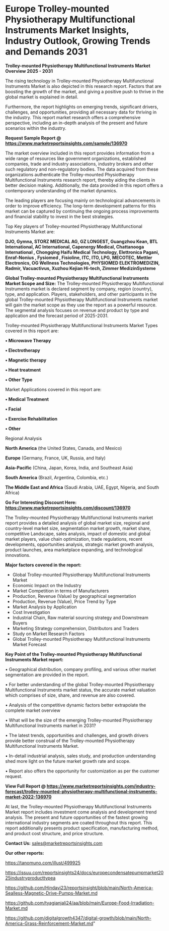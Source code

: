 # Europe Trolley-mounted Physiotherapy Multifunctional Instruments Market Insights, Industry Outlook, Growing Trends and Demands 2031

<Strong> Trolley-mounted Physiotherapy Multifunctional Instruments Market Overview 2025 - 2031</strong>

The rising technology in Trolley-mounted Physiotherapy Multifunctional Instruments Market is also depicted in this research report. Factors that are boosting the growth of the market, and giving a positive push to thrive in the global market is explained in detail.

Furthermore, the report highlights on emerging trends, significant drivers, challenges, and opportunities, providing all necessary data for thriving in the industry. This report market research offers a comprehensive perspective, including an in-depth analysis of the present and future scenarios within the industry.

<strong>Request Sample Report @ <a href=https://www.marketreportsinsights.com/sample/136970>https://www.marketreportsinsights.com/sample/136970</a></strong>

The market overview included in this report provides information from a wide range of resources like government organizations, established companies, trade and industry associations, industry brokers and other such regulatory and non-regulatory bodies. The data acquired from these organizations authenticate the Trolley-mounted Physiotherapy Multifunctional Instruments research report, thereby aiding the clients in better decision making. Additionally, the data provided in this report offers a contemporary understanding of the market dynamics.

The leading players are focusing mainly on technological advancements in order to improve efficiency. The long-term development patterns for this market can be captured by continuing the ongoing process improvements and financial stability to invest in the best strategies.

Top Key players of Trolley-mounted Physiotherapy Multifunctional Instruments Market are:

<strong>DJO, Gymna, STORZ MEDICAL AG, GZ LONGEST, Guangzhou Kean, BTL International, AC International, Capenergy Medical, Chattanooga International , Chongqing Haifu Medical Technology, Elettronica Pagani, Enraf-Nonius , Fysiomed , Fisioline, ITC, ITO, LPG, MECOTEC, Mettler Electronics, OG Wellness Technologies, PHYSIOMED ELEKTROMEDIZIN, Radmir, Vacuactivus, Xuzhou Kejian Hi-tech, Zimmer MedizinSysteme</strong>

<strong><b>Global Trolley-mounted Physiotherapy Multifunctional Instruments Market Scope and Size:</b></strong>
The Trolley-mounted Physiotherapy Multifunctional Instruments market is declared segment by company, region (country), type, and application. Players, stakeholders, and other participants in the global Trolley-mounted Physiotherapy Multifunctional Instruments market will gain the market scope as they use the report as a powerful resource. The segmental analysis focuses on revenue and product by type and application and the forecast period of 2025-2031.

Trolley-mounted Physiotherapy Multifunctional Instruments Market Types covered in this report are:

<strong>• Microwave Therapy

• Electrotherapy

• Magnetic therapy

• Heat treatment

• Other Type</strong>

Market Applications covered in this report are:

<strong>• Medical Treatment

• Facial

• Exercise Rehabilitation

• Other</strong> 

Regional Analysis

<strong>North America</strong> (the United States, Canada, and Mexico)

<strong>Europe</strong> (Germany, France, UK, Russia, and Italy)

<strong>Asia-Pacific</strong> (China, Japan, Korea, India, and Southeast Asia)

<strong>South America</strong> (Brazil, Argentina, Colombia, etc.)

<strong>The Middle East and Africa</strong> (Saudi Arabia, UAE, Egypt, Nigeria, and South Africa)

<strong>Go For Interesting Discount Here: <a href=https://www.marketreportsinsights.com/discount/136970>https://www.marketreportsinsights.com/discount/136970</a></strong>

The Trolley-mounted Physiotherapy Multifunctional Instruments market report provides a detailed analysis of global market size, regional and country-level market size, segmentation market growth, market share, competitive Landscape, sales analysis, impact of domestic and global market players, value chain optimization, trade regulations, recent developments, opportunities analysis, strategic market growth analysis, product launches, area marketplace expanding, and technological innovations.

<strong><b>Major factors covered in the report:</b></strong>
<ul>
  <li>Global Trolley-mounted Physiotherapy Multifunctional Instruments Market </li>
  <li>Economic Impact on the Industry</li>
  <li>Market Competition in terms of Manufacturers</li>
  <li>Production, Revenue (Value) by geographical segmentation</li>
  <li>Production, Revenue (Value), Price Trend by Type</li>
  <li>Market Analysis by Application</li>
  <li>Cost Investigation</li>
  <li>Industrial Chain, Raw material sourcing strategy and Downstream Buyers</li>
  <li>Marketing Strategy comprehension, Distributors and Traders</li>
  <li>Study on Market Research Factors</li>
  <li>Global Trolley-mounted Physiotherapy Multifunctional Instruments Market Forecast</li>
</ul>

<strong><b>Key Point of the Trolley-mounted Physiotherapy Multifunctional Instruments Market report:</b></strong>

• Geographical distribution, company profiling, and various other market segmentation are provided in the report.

• For better understanding of the global Trolley-mounted Physiotherapy Multifunctional Instruments market status, the accurate market valuation which comprises of size, share, and revenue are also covered.

• Analysis of the competitive dynamic factors better extrapolate the complete market overview

• What will be the size of the emerging Trolley-mounted Physiotherapy Multifunctional Instruments market in 2031?

• The latest trends, opportunities and challenges, and growth drivers provide better construal of the Trolley-mounted Physiotherapy Multifunctional Instruments Market.

• In-detail industrial analysis, sales study, and production understanding shed more light on the future market growth rate and scope.

• Report also offers the opportunity for customization as per the customer request.

<strong><b>View Full Report @ <a href=https://www.marketreportsinsights.com/industry-forecast/trolley-mounted-physiotherapy-multifunctional-instruments-market-2022-136970>https://www.marketreportsinsights.com/industry-forecast/trolley-mounted-physiotherapy-multifunctional-instruments-market-2022-136970</a></b></strong>


At last, the Trolley-mounted Physiotherapy Multifunctional Instruments Market report includes investment come analysis and development trend analysis. The present and future opportunities of the fastest growing international industry segments are coated throughout this report. This report additionally presents product specification, manufacturing method, and product cost structure, and price structure.

<strong>Contact Us:</strong>
sales@marketreportsinsights.com

<strong>Our other reports:</strong>

<a href=https://tanomuno.com/illust/499925>https://tanomuno.com/illust/499925</a>

<a href=https://issuu.com/reportsinsights24/docs/europecondensatepumpmarket2025industryproducttypea>https://issuu.com/reportsinsights24/docs/europecondensatepumpmarket2025industryproducttypea</a>

<a href=https://github.com/Hindavi23/reportsinsight/blob/main/North-America-Sealless-Magnetic-Drive-Pumps-Market.md>https://github.com/Hindavi23/reportsinsight/blob/main/North-America-Sealless-Magnetic-Drive-Pumps-Market.md</a>

<a href=https://github.com/tyagianjali24/aa/blob/main/Europe-Food-Irradiation-Market.md>https://github.com/tyagianjali24/aa/blob/main/Europe-Food-Irradiation-Market.md</a>

<a href=https://github.com/digitalgrowth4347/digital-growth/blob/main/North-America-Grass-Reinforcement-Market.md>https://github.com/digitalgrowth4347/digital-growth/blob/main/North-America-Grass-Reinforcement-Market.md</a>"
